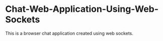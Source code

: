 # Chat-Web-Application-Using-Web-Sockets
This is a browser chat application created using web sockets.
